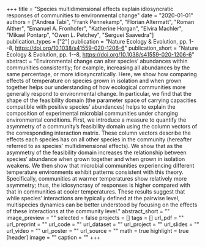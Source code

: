 +++ title = "Species multidimensional effects explain idiosyncratic responses of communities to environmental change" date = "2020-01-01" authors = ["Andrea Tabi", "Frank Pennekamp", "Florian Altermatt", "Roman Alther", "Emanuel A. Fronhofer", "Katherine Horgan", "Elvira Machler", "Mikael Pontarp", "Owen L. Petchey", "Serguei Saavedra"] publication_types = ["2"] publication = "Nature Ecology \& Evolution, pp. 1--8, https://doi.org/10.1038/s41559-020-1206-6" publication_short = "Nature Ecology \& Evolution, pp. 1--8, https://doi.org/10.1038/s41559-020-1206-6" abstract = "Environmental change can alter species’ abundances within communities consistently; for example, increasing all abundances by the same percentage, or more idiosyncratically. Here, we show how comparing effects of temperature on species grown in isolation and when grown together helps our understanding of how ecological communities more generally respond to environmental change. In particular, we find that the shape of the feasibility domain (the parameter space of carrying capacities compatible with positive species’ abundances) helps to explain the composition of experimental microbial communities under changing environmental conditions. First, we introduce a measure to quantify the asymmetry of a community’s feasibility domain using the column vectors of the corresponding interaction matrix. These column vectors describe the effects each species has on all other species in the community (hereafter referred to as species’ multidimensional effects). We show that as the asymmetry of the feasibility domain increases the relationship between species’ abundance when grown together and when grown in isolation weakens. We then show that microbial communities experiencing different temperature environments exhibit patterns consistent with this theory. Specifically, communities at warmer temperatures show relatively more asymmetry; thus, the idiosyncrasy of responses is higher compared with that in communities at cooler temperatures. These results suggest that while species’ interactions are typically defined at the pairwise level, multispecies dynamics can be better understood by focusing on the effects of these interactions at the community level." abstract_short = "" image_preview = "" selected = false projects = [] tags = [] url_pdf = "" url_preprint = "" url_code = "" url_dataset = "" url_project = "" url_slides = "" url_video = "" url_poster = "" url_source = "" math = true highlight = true [header] image = "" caption = "" +++
